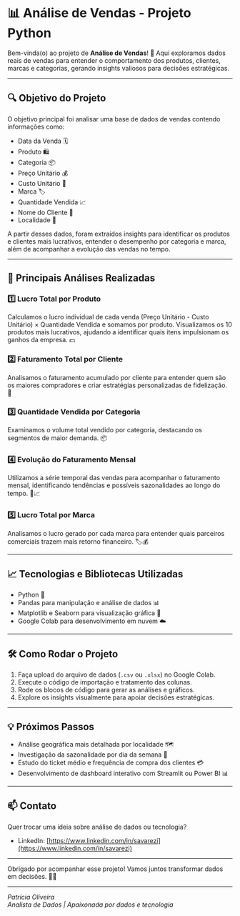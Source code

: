 # 📊 Análise de Vendas - Projeto Python

Bem-vinda(o) ao projeto de **Análise de Vendas**! 🚀 Aqui exploramos dados reais de vendas para entender o comportamento dos produtos, clientes, marcas e categorias, gerando insights valiosos para decisões estratégicas.

---

## 🔍 Objetivo do Projeto

O objetivo principal foi analisar uma base de dados de vendas contendo informações como:

- Data da Venda 🗓️  
- Produto 🛍️  
- Categoria 📦  
- Preço Unitário 💰  
- Custo Unitário 💸  
- Marca 🏷️  
- Quantidade Vendida 📈  
- Nome do Cliente 👤  
- Localidade 📍  

A partir desses dados, foram extraídos insights para identificar os produtos e clientes mais lucrativos, entender o desempenho por categoria e marca, além de acompanhar a evolução das vendas no tempo.

---

## 🚀 Principais Análises Realizadas

### 1️⃣ Lucro Total por Produto  
Calculamos o lucro individual de cada venda (Preço Unitário - Custo Unitário) × Quantidade Vendida e somamos por produto. Visualizamos os 10 produtos mais lucrativos, ajudando a identificar quais itens impulsionam os ganhos da empresa. 💵

### 2️⃣ Faturamento Total por Cliente  
Analisamos o faturamento acumulado por cliente para entender quem são os maiores compradores e criar estratégias personalizadas de fidelização. 🤝

### 3️⃣ Quantidade Vendida por Categoria  
Examinamos o volume total vendido por categoria, destacando os segmentos de maior demanda. 📦

### 4️⃣ Evolução do Faturamento Mensal  
Utilizamos a série temporal das vendas para acompanhar o faturamento mensal, identificando tendências e possíveis sazonalidades ao longo do tempo. 📅📈

### 5️⃣ Lucro Total por Marca  
Analisamos o lucro gerado por cada marca para entender quais parceiros comerciais trazem mais retorno financeiro. 🏷️💰

---

## 📈 Tecnologias e Bibliotecas Utilizadas

- Python 🐍  
- Pandas para manipulação e análise de dados 📊  
- Matplotlib e Seaborn para visualização gráfica 🎨  
- Google Colab para desenvolvimento em nuvem ☁️  

---

## 🛠️ Como Rodar o Projeto

1. Faça upload do arquivo de dados (`.csv` ou `.xlsx`) no Google Colab.  
2. Execute o código de importação e tratamento das colunas.  
3. Rode os blocos de código para gerar as análises e gráficos.  
4. Explore os insights visualmente para apoiar decisões estratégicas.

---

## 💡 Próximos Passos

- Análise geográfica mais detalhada por localidade 🗺️  
- Investigação da sazonalidade por dia da semana 📆  
- Estudo do ticket médio e frequência de compra dos clientes 💳  
- Desenvolvimento de dashboard interativo com Streamlit ou Power BI 📊  

---

## 📫 Contato

Quer trocar uma ideia sobre análise de dados ou tecnologia? 
- LinkedIn: [https://www.linkedin.com/in/savarezi](https://www.linkedin.com/in/savarezi)

---

Obrigado por acompanhar esse projeto! Vamos juntos transformar dados em decisões. 🚀✨

---

*Patrícia Oliveira*  
*Analista de Dados | Apaixonada por dados e tecnologia*  
